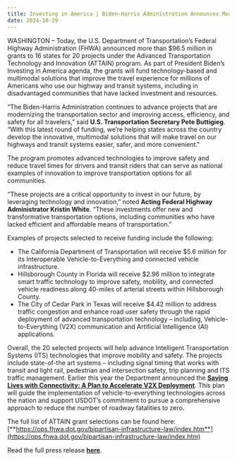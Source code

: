 ```yaml
---
title: Investing in America | Biden-Harris Administration Announces More than $96 Million in Advanced Technology Grants to Improve Safety and Reduce Travel Times
date: 2024-10-29
---
```

WASHINGTON – Today, the U.S. Department of Transportation’s Federal Highway Administration (FHWA) announced more than $96.5 million in grants to 16 states for 20 projects under the Advanced Transportation Technology and Innovation (ATTAIN) program. As part of President Biden’s Investing in America agenda, the grants will fund technology-based and multimodal solutions that improve the travel experience for millions of Americans who use our highway and transit systems, including in disadvantaged communities that have lacked investment and resources.

“The Biden-Harris Administration continues to advance projects that are modernizing the transportation sector and improving access, efficiency, and safety for all travelers,” said **U.S. Transportation Secretary Pete Buttigieg**. “With this latest round of funding, we’re helping states across the country develop the innovative, multimodal solutions that will make travel on our highways and transit systems easier, safer, and more convenient."

The program promotes advanced technologies to improve safety and reduce travel times for drivers and transit riders that can serve as national examples of innovation to improve transportation options for all communities.

“These projects are a critical opportunity to invest in our future, by leveraging technology and innovation,” noted **Acting Federal Highway Administrator Kristin White**. “These investments offer new and transformative transportation options, including communities who have lacked efficient and affordable means of transportation.”

Examples of projects selected to receive funding include the following:

- The California Department of Transportation will receive $5.6 million for its Interoperable Vehicle-to-Everything and connected vehicle infrastructure.
- Hillsborough County in Florida will receive $2.96 million to integrate smart traffic technology to improve safety, mobility, and connected vehicle readiness along 40-miles of arterial streets within Hillsborough County.
- The City of Cedar Park in Texas will receive $4.42 million to address traffic congestion and enhance road user safety through the rapid deployment of advanced transportation technology – including, Vehicle-to-Everything (V2X) communication and Artificial Intelligence (AI) applications.

Overall, the 20 selected projects will help advance Intelligent Transportation Systems (ITS) technologies that improve mobility and safety. The projects include state-of-the art systems – including signal timing that works with transit and light rail, pedestrian and intersection safety, trip planning and ITS traffic management. Earlier this year the Department announced the [**Saving Lives with Connectivity: A Plan to Accelerate V2X Deployment**](https://highways.dot.gov/newsroom/usdot-releases-national-deployment-plan-vehicle-everything-v2x-technologies-reduce-death). This plan will guide the implementation of vehicle-to-everything technologies across the nation and support USDOT’s commitment to pursue a comprehensive approach to reduce the number of roadway fatalities to zero.

The full list of ATTAIN grant selections can be found here: [**https://ops.fhwa.dot.gov/bipartisan-infrastructure-law/index.htm**](https://ops.fhwa.dot.gov/bipartisan-infrastructure-law/index.htm)

Read the full press release [**here**](https://highways.dot.gov/newsroom/biden-harris-administration-announces-96-million-in-advanced-technology-grants).